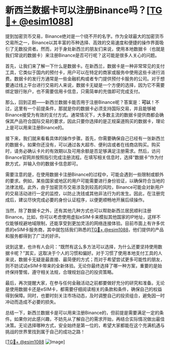 # 新西兰数据卡可以注册Binance吗？[[TG💪+ @esim1088](https://t.me/s/esim1088)]

提到加密货币交易，Binance绝对是一个绕不开的名字。作为全球最大的加密货币交易所之一，Binance以其丰富的币种选择、高效的交易速度和便捷的操作界面吸引了无数投资者。然而，对于身处新西兰的朋友们来说，使用本地数据卡（也就是我们常说的数据卡）来注册Binance是否可行呢？这可能是很多人关心的问题。

首先，让我们来了解一下什么是数据卡。在新西兰，数据卡是一种非常常见的支付工具，它类似于国内的预付卡，用户可以在特定的商家或服务中使用这些卡进行消费。数据卡的发行方通常是一些金融机构或者专门提供预付卡服务的公司。对于想要通过线上平台进行交易的人来说，数据卡无疑是一个方便的选择，因为它不需要绑定银行账户，也不需要信用卡信息，只需简单的充值即可完成支付。

那么，回到正题——新西兰数据卡能否用于注册Binance呢？答案是：**可以**！不过，这里有一个前提条件，那就是你的数据卡必须支持国际交易，并且能够被Binance接受为有效的支付方式。通常情况下，大多数主流的数据卡提供商都会确保其产品符合国际交易的要求，因此只要你选择的是正规渠道购买的数据卡，理论上是可以用来注册Binance的。

接下来，我们就来看看具体的操作步骤。首先，你需要确保自己已经有一张新西兰的数据卡。如果你还没有，可以通过各大超市、便利店或者在线商店购买。购买时，请务必确认卡片的有效期以及可用余额是否足够满足注册需求。然后，访问Binance官网并按照指引完成注册流程。在填写相关信息时，选择“数据卡”作为付款方式，并输入你的数据卡信息即可。

需要注意的是，在使用数据卡注册Binance的过程中，可能会遇到一些限制或额外的要求。例如，某些国家或地区的用户可能需要进行身份验证，以确保符合当地的法律法规。此外，由于加密货币交易涉及到较高的风险，Binance可能会对新用户的交易活动进行一定的监控，以防止洗钱或其他非法行为的发生。因此，在注册完成后，建议尽快完成必要的身份认证程序，以便更顺畅地开展后续操作。

当然，除了数据卡之外，还有其他几种方式也可以帮助新西兰居民顺利注册Binance。比如，你可以考虑使用虚拟eSIM卡来模拟其他国家的IP地址，这样不仅能够规避地域限制，还能享受到更加灵活的网络连接体验。目前市面上有许多优质的eSIM卡服务商，其中就包括我们熟悉的[TG💪+ @esim1088](https://t.me/s/esim1088)，他们提供的产品和服务都得到了广泛的好评。

说到这里，也许有人会问：“既然有这么多方法可以选择，为什么还要坚持使用数据卡呢？”其实，这取决于个人的习惯和偏好。对于习惯了使用本地支付工具的人来说，数据卡无疑是最直接、最简便的方式；而对于希望尝试更多可能性的朋友，则不妨试试eSIM卡带来的全新体验。无论你最终选择了哪一种方案，重要的是始终保持警惕，遵守相关法规，合理规划自己的投资策略。

最后，再次提醒大家，在参与任何金融活动之前都要做好充分的研究和准备。无论是使用数据卡还是eSIM卡，都需要仔细阅读相关的条款和条件，确保自己的权益得到保障。同时，也要时刻关注市场动态，及时调整自己的投资组合，避免因一时冲动而造成不必要的损失。

总结一下，新西兰数据卡是可以用来注册Binance的，但前提是需要满足一定的条件。如果你对此感兴趣，不妨先从了解自己的需求开始，再结合实际情况做出最佳决策。无论选择哪种方式，安全始终是第一位的，希望大家都能在这个充满机遇与挑战的世界里找到属于自己的成功之路！

[[TG💪+ @esim1088](https://t.me/s/esim1088) ![Image](https://i.postimg.cc/4NQfJmqS/Snipaste-2025-05-13-00-14-12.png)]